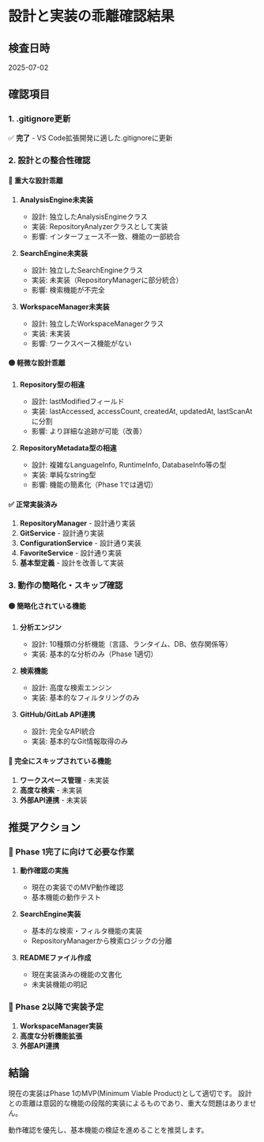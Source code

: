 # 設計と実装の乖離確認結果

## 検査日時

2025-07-02

## 確認項目

### 1. .gitignore更新

✅ **完了** - VS Code拡張開発に適した.gitignoreに更新

### 2. 設計との整合性確認

#### 🔴 重大な設計乖離

1. **AnalysisEngine未実装**
   - 設計: 独立したAnalysisEngineクラス
   - 実装: RepositoryAnalyzerクラスとして実装
   - 影響: インターフェース不一致、機能の一部統合

2. **SearchEngine未実装**
   - 設計: 独立したSearchEngineクラス
   - 実装: 未実装（RepositoryManagerに部分統合）
   - 影響: 検索機能が不完全

3. **WorkspaceManager未実装**
   - 設計: 独立したWorkspaceManagerクラス
   - 実装: 未実装
   - 影響: ワークスペース機能がない

#### 🟡 軽微な設計乖離

1. **Repository型の相違**
   - 設計: lastModifiedフィールド
   - 実装: lastAccessed, accessCount, createdAt, updatedAt, lastScanAtに分割
   - 影響: より詳細な追跡が可能（改善）

2. **RepositoryMetadata型の相違**
   - 設計: 複雑なLanguageInfo, RuntimeInfo, DatabaseInfo等の型
   - 実装: 単純なstring型
   - 影響: 機能の簡素化（Phase 1では適切）

#### ✅ 正常実装済み

1. **RepositoryManager** - 設計通り実装
2. **GitService** - 設計通り実装
3. **ConfigurationService** - 設計通り実装
4. **FavoriteService** - 設計通り実装
5. **基本型定義** - 設計を改善して実装

### 3. 動作の簡略化・スキップ確認

#### 🟡 簡略化されている機能

1. **分析エンジン**
   - 設計: 10種類の分析機能（言語、ランタイム、DB、依存関係等）
   - 実装: 基本的な分析のみ（Phase 1適切）

2. **検索機能**
   - 設計: 高度な検索エンジン
   - 実装: 基本的なフィルタリングのみ

3. **GitHub/GitLab API連携**
   - 設計: 完全なAPI統合
   - 実装: 基本的なGit情報取得のみ

#### 🔴 完全にスキップされている機能

1. **ワークスペース管理** - 未実装
2. **高度な検索** - 未実装
3. **外部API連携** - 未実装

## 推奨アクション

### 🎯 Phase 1完了に向けて必要な作業

1. **動作確認の実施**
   - 現在の実装でのMVP動作確認
   - 基本機能の動作テスト

2. **SearchEngine実装**
   - 基本的な検索・フィルタ機能の実装
   - RepositoryManagerから検索ロジックの分離

3. **READMEファイル作成**
   - 現在実装済みの機能の文書化
   - 未実装機能の明記

### 🔮 Phase 2以降で実装予定

1. **WorkspaceManager実装**
2. **高度な分析機能拡張**
3. **外部API連携**

## 結論

現在の実装はPhase 1のMVP(Minimum Viable Product)として適切です。
設計との乖離は意図的な機能の段階的実装によるものであり、重大な問題はありません。

動作確認を優先し、基本機能の検証を進めることを推奨します。
